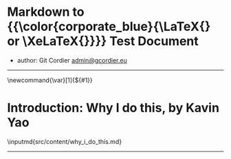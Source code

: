 # Markdown to {{\color{corporate_blue}{\LaTeX{} or \XeLaTeX{}}}} Test Document

- author: Git Cordier <admin@gcordier.eu>

---
<!-- Some LaTeX commands . TODO: md2latex.py 
\newcommand{\words}[1]{#1$^\ast$} 
-->

<!-- Content: BEGINNING -->
\newcommand{\var}[1]{\$\{#1\}}
# Introduction: Why I do this, by Kavin Yao
\inputmd{src/content/why_i_do_this.md}

<!-- Content: END -->

---